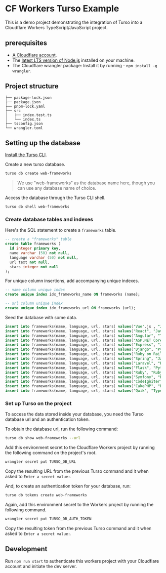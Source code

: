 # CF Workers Turso Example

This is a demo project demonstrating the integration of Turso into a
Cloudflare Workers TypeScript/JavaScript project.

## prerequisites

- [A Cloudflare account].
- The [latest LTS version of Node.js] installed on your machine.
- The Cloudflare wrangler package: Install it by running - `npm install -g wrangler`.

## Project structure

```
├── package-lock.json
├── package.json
├── pnpm-lock.yaml
├── src
│   ├── index.test.ts
│   └── index.ts
├── tsconfig.json
└── wrangler.toml
```

## Setting up the database

[Install the Turso CLI].

Create a new turso database.

```sh
turso db create web-frameworks
```

> We use "web-frameworks" as the database name here, though you can use any
> database name of choice.

Access the database through the Turso CLI shell.

```sh
turso db shell web-frameworks
```

### Create database tables and indexes

Here's the SQL statement to create a `frameworks` table.

```sql
-- create a "frameworks" table
create table frameworks (
  id integer primary key,
  name varchar (50) not null,
  language varchar (50) not null,
  url text not null,
  stars integer not null
);
```

For unique column insertions, add accompanying unique indexes.

```sql
-- name column unique index
create unique index idx_frameworks_name ON frameworks (name);

-- url column unique index
create unique index idx_frameworks_url ON frameworks (url);
```

Seed the database with some data.

```sql
insert into frameworks(name, language, url, stars) values("Vue".js , "JavaScript", "https://github.com/vuejs/vue", 203000);
insert into frameworks(name, language, url, stars) values("React", "JavaScript", "https://github.com/facebook/react", 206000);
insert into frameworks(name, language, url, stars) values("Angular", "TypeScript", "https://github.com/angular/angular", 87400);
insert into frameworks(name, language, url, stars) values("ASP.NET Core", "C#", "https://github.com/dotnet/aspnetcore", 31400);
insert into frameworks(name, language, url, stars) values("Express", "JavaScript", "https://github.com/expressjs/express", 60500);
insert into frameworks(name, language, url, stars) values("Django", "Python", "https://github.com/django/django", 69800);
insert into frameworks(name, language, url, stars) values("Ruby on Rails", "Ruby", "https://github.com/rails/rails", 52600);
insert into frameworks(name, language, url, stars) values("Spring", "Java", "https://github.com/spring-projects/spring-framework", 51400);
insert into frameworks(name, language, url, stars) values("Laravel", "PHP", "https://github.com/laravel/laravel", 73100);
insert into frameworks(name, language, url, stars) values("Flask", "Python", "https://github.com/pallets/flask", 62500);
insert into frameworks(name, language, url, stars) values("Ruby", "Ruby", "https://github.com/ruby/ruby", 41000);
insert into frameworks(name, language, url, stars) values("Symfony", "PHP", "https://github.com/symfony/symfony", 28200);
insert into frameworks(name, language, url, stars) values("CodeIgniter", "PHP", "https://github.com/bcit-ci/CodeIgniter", 18200);
insert into frameworks(name, language, url, stars) values("CakePHP", "PHP", "https://github.com/cakephp/cakephp", 8600);
insert into frameworks(name, language, url, stars) values("Qwik", "TypeScript", "https://github.com/BuilderIO/qwik", 16400);
```

### Set up Turso on the project

To access the data stored inside your database, you need the Turso database url
and an authentication token.

To obtain the database url, run the following command:

```sh
turso db show web-frameworks --url
```

Add this environment secret to the Cloudflare Workers project by running the
following command on the project's root.

```sh
wrangler secret put TURSO_DB_URL
```

Copy the resulting URL from the previous Turso command and it when asked to
`Enter a secret value:`.

And, to create an authentication token for your database, run:

```sh
turso db tokens create web-frameworks
```

Again, add this environment secret to the Workers project by running the
following command.

```sh
wrangler secret put TURSO_DB_AUTH_TOKEN
```

Copy the resulting token from the previous Turso command and it when asked to
`Enter a secret value:`.

## Development

Run `npm run start` to authenticate this workers project with your Cloudflare
account and initiate the dev server.

[A Cloudflare account]:https://dash.cloudflare.com/sign-up/workers
[latest LTS version of Node.js]:https://nodejs.org/en/download
[Install the Turso CLI]:https://docs.turso.tech/reference/turso-cli#installation